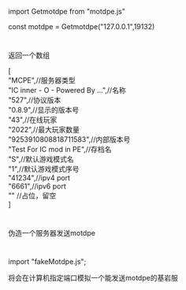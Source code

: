 import Getmotdpe from "motdpe.js"

const motdpe = Getmotdpe("127.0.0.1",19132)

#

返回一个数组

[   
    "MCPE",//服务器类型  
    "IC inner - O - Powered By ...",//名称  
    "527",//协议版本  
    "0.8.9",//显示的版本号  
    "43",//在线玩家  
    "2022",//最大玩家数量  
    "9253910808818711583",//内部版本号  
    "Test For IC mod in PE",//存档名  
    "S",//默认游戏模式名  
    "1",//默认游戏模式序号  
    "41234",//ipv4 port  
    "6661",//ipv6 port  
    "" //占位，留空  
]  
#
伪造一个服务器发送motdpe
#

import  "fakeMotdpe.js";

将会在计算机指定端口模拟一个能发送motdpe的基岩服
 
